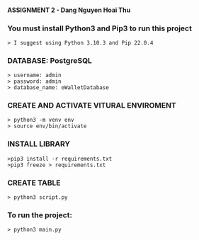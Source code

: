 #### ASSIGNMENT 2 - Dang Nguyen Hoai Thu      

### You must install Python3 and Pip3 to run this project
    > I suggest using Python 3.10.3 and Pip 22.0.4

### DATABASE: PostgreSQL
    > username: admin
    > password: admin
    > database_name: eWalletDatabase

### CREATE AND ACTIVATE VITURAL ENVIROMENT
    > python3 -m venv env
    > source env/bin/activate
### INSTALL LIBRARY
    >pip3 install -r requirements.txt
    >pip3 freeze > requirements.txt
### CREATE TABLE
    > python3 script.py
### To run the project:
    > python3 main.py